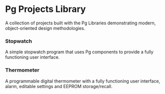 # Pg Projects Library
A collection of projects built with the Pg Libraries demonstrating modern, object-oriented design methodologies. 

### Stopwatch
A simple stopwatch program that uses Pg components to provide a fully functioning user interface.

### Thermometer
A programmable digital thermometer with a fully functioning user interface, alarm, editable settings and EEPROM storage/recall.
